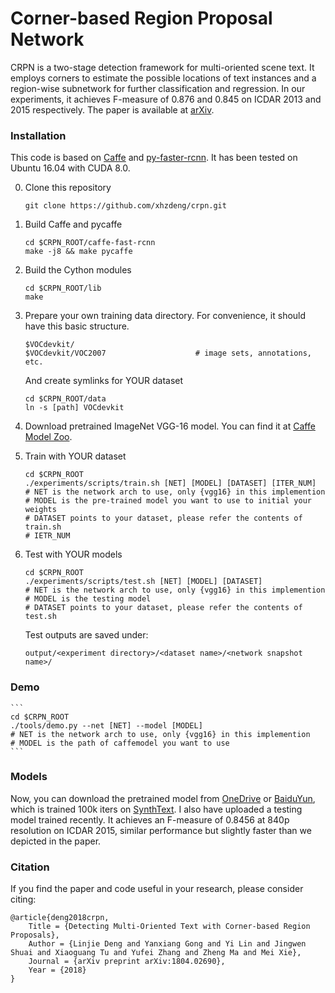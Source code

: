 # Corner-based Region Proposal Network

CRPN is a two-stage detection framework for multi-oriented scene text. It employs corners to estimate the possible locations of text instances and a region-wise subnetwork for further classification and regression. In our experiments, it achieves F-measure of 0.876 and 0.845 on ICDAR 2013 and 2015 respectively. The paper is available at [arXiv](https://arxiv.org/abs/1804.02690).


### Installation

This code is based on [Caffe](https://github.com/BVLC/caffe) and [py-faster-rcnn](https://github.com/rbgirshick/py-faster-rcnn). It has been tested on Ubuntu 16.04 with CUDA 8.0.

0. Clone this repository
    ```
    git clone https://github.com/xhzdeng/crpn.git
    ```

1. Build Caffe and pycaffe 
    ```
    cd $CRPN_ROOT/caffe-fast-rcnn
    make -j8 && make pycaffe
    ```

2. Build the Cython modules
    ```
    cd $CRPN_ROOT/lib
    make
    ```

3. Prepare your own training data directory. For convenience, it should have this basic structure.
	```
	$VOCdevkit/
  	$VOCdevkit/VOC2007                    # image sets, annotations, etc. 
    ```
   And create symlinks for YOUR dataset
    ```
    cd $CRPN_ROOT/data
    ln -s [path] VOCdevkit
    ```

4. Download pretrained ImageNet VGG-16 model. You can find it at [Caffe Model Zoo](https://github.com/BVLC/caffe/wiki/Model-Zoo).

5. Train with YOUR dataset
    ```
    cd $CRPN_ROOT
    ./experiments/scripts/train.sh [NET] [MODEL] [DATASET] [ITER_NUM]
    # NET is the network arch to use, only {vgg16} in this implemention
    # MODEL is the pre-trained model you want to use to initial your weights
    # DATASET points to your dataset, please refer the contents of train.sh
    # IETR_NUM 
    ```

6. Test with YOUR models
    ```
    cd $CRPN_ROOT
    ./experiments/scripts/test.sh [NET] [MODEL] [DATASET]
    # NET is the network arch to use, only {vgg16} in this implemention
    # MODEL is the testing model
    # DATASET points to your dataset, please refer the contents of test.sh
    ```
    Test outputs are saved under:
    ```
    output/<experiment directory>/<dataset name>/<network snapshot name>/
    ```


### Demo
	```
	cd $CRPN_ROOT
	./tools/demo.py --net [NET] --model [MODEL]
	# NET is the network arch to use, only {vgg16} in this implemention
	# MODEL is the path of caffemodel you want to use
	```


### Models

Now, you can download the pretrained model from [OneDrive](https://1drv.ms/f/s!AiAzf2_GWxxlefnWI2-umwO3R9g) or [BaiduYun](https://pan.baidu.com/s/1Ivk4v49w0oW4VzWQMMEqcQ), which is trained 100k iters on [SynthText](https://github.com/ankush-me/SynthText). I also have uploaded a testing model trained recently. It achieves an F-measure of 0.8456 at 840p resolution on ICDAR 2015, similar performance but slightly faster than we depicted in the paper.


### Citation

If you find the paper and code useful in your research, please consider citing:

    @article{deng2018crpn,
        Title = {Detecting Multi-Oriented Text with Corner-based Region Proposals},
        Author = {Linjie Deng and Yanxiang Gong and Yi Lin and Jingwen Shuai and Xiaoguang Tu and Yufei Zhang and Zheng Ma and Mei Xie},
        Journal = {arXiv preprint arXiv:1804.02690},
        Year = {2018}
    }
















